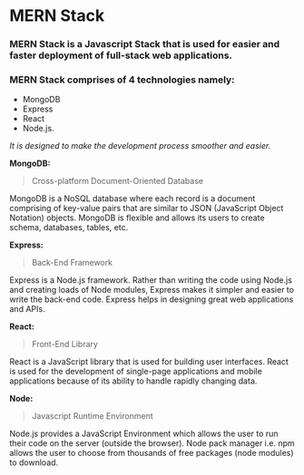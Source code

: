 # MERN Stack

### MERN Stack is a Javascript Stack that is used for easier and faster deployment of full-stack web applications.


### MERN Stack comprises of 4 technologies namely: 

- MongoDB 
- Express
- React 
- Node.js. 
 
*It is designed to make the development process smoother and easier.*


__MongoDB:__
> Cross-platform Document-Oriented Database

MongoDB is a NoSQL database where each record is a document comprising of key-value pairs that are similar to JSON (JavaScript Object Notation) objects. MongoDB is flexible and allows its users to create schema, databases, tables, etc.

__Express:__
> Back-End Framework

Express is a Node.js framework. Rather than writing the code using Node.js and creating loads of Node modules, Express makes it simpler and easier to write the back-end code. Express helps in designing great web applications and APIs.

__React:__
>Front-End Library

React is a JavaScript library that is used for building user interfaces. React is used for the development of single-page applications and mobile applications because of its ability to handle rapidly changing data.

__Node:__
> Javascript Runtime Environment

Node.js provides a JavaScript Environment which allows the user to run their code on the server (outside the browser). Node pack manager i.e. npm allows the user to choose from thousands of free packages (node modules) to download.
